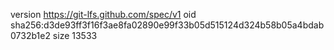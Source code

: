 version https://git-lfs.github.com/spec/v1
oid sha256:d3de93ff3f16f3ae8fa02890e99f33b05d515124d324b58b05a4bdab0732b1e2
size 13533
